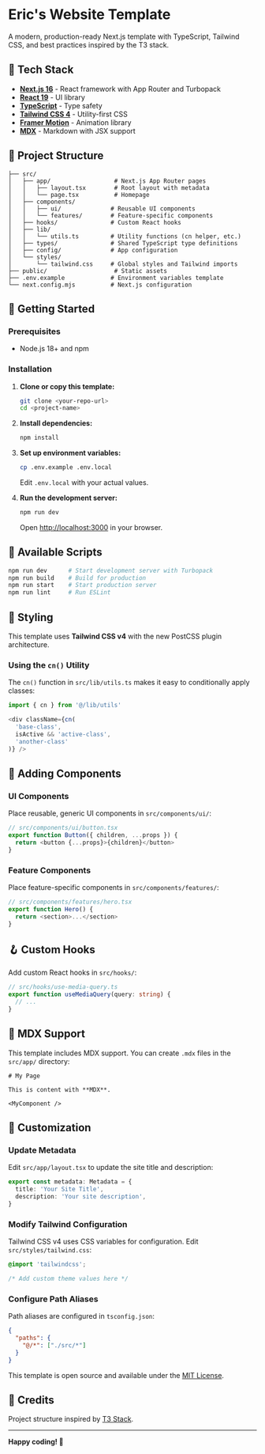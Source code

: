 # Eric's Website Template

A modern, production-ready Next.js template with TypeScript, Tailwind CSS, and best practices inspired by the T3 stack.

## 🚀 Tech Stack

- **[Next.js 16](https://nextjs.org/)** - React framework with App Router and Turbopack
- **[React 19](https://react.dev/)** - UI library
- **[TypeScript](https://www.typescriptlang.org/)** - Type safety
- **[Tailwind CSS 4](https://tailwindcss.com/)** - Utility-first CSS
- **[Framer Motion](https://www.framer.com/motion/)** - Animation library
- **[MDX](https://mdxjs.com/)** - Markdown with JSX support

## 📁 Project Structure

```
├── src/
│   ├── app/                  # Next.js App Router pages
│   │   ├── layout.tsx        # Root layout with metadata
│   │   └── page.tsx          # Homepage
│   ├── components/
│   │   ├── ui/              # Reusable UI components
│   │   └── features/        # Feature-specific components
│   ├── hooks/               # Custom React hooks
│   ├── lib/
│   │   └── utils.ts         # Utility functions (cn helper, etc.)
│   ├── types/               # Shared TypeScript type definitions
│   ├── config/              # App configuration
│   └── styles/
│       └── tailwind.css     # Global styles and Tailwind imports
├── public/                   # Static assets
├── .env.example             # Environment variables template
└── next.config.mjs          # Next.js configuration
```

## 🏃 Getting Started

### Prerequisites

- Node.js 18+ and npm

### Installation

1. **Clone or copy this template:**

   ```bash
   git clone <your-repo-url>
   cd <project-name>
   ```

2. **Install dependencies:**

   ```bash
   npm install
   ```

3. **Set up environment variables:**

   ```bash
   cp .env.example .env.local
   ```

   Edit `.env.local` with your actual values.

4. **Run the development server:**

   ```bash
   npm run dev
   ```

   Open [http://localhost:3000](http://localhost:3000) in your browser.

## 📜 Available Scripts

```bash
npm run dev      # Start development server with Turbopack
npm run build    # Build for production
npm run start    # Start production server
npm run lint     # Run ESLint
```

## 🎨 Styling

This template uses **Tailwind CSS v4** with the new PostCSS plugin architecture.

### Using the `cn()` Utility

The `cn()` function in `src/lib/utils.ts` makes it easy to conditionally apply classes:

```typescript
import { cn } from '@/lib/utils'

<div className={cn(
  'base-class',
  isActive && 'active-class',
  'another-class'
)} />
```

## 🧩 Adding Components

### UI Components

Place reusable, generic UI components in `src/components/ui/`:

```typescript
// src/components/ui/button.tsx
export function Button({ children, ...props }) {
  return <button {...props}>{children}</button>
}
```

### Feature Components

Place feature-specific components in `src/components/features/`:

```typescript
// src/components/features/hero.tsx
export function Hero() {
  return <section>...</section>
}
```

## 🪝 Custom Hooks

Add custom React hooks in `src/hooks/`:

```typescript
// src/hooks/use-media-query.ts
export function useMediaQuery(query: string) {
  // ...
}
```

## 📝 MDX Support

This template includes MDX support. You can create `.mdx` files in the `src/app/` directory:

```mdx
# My Page

This is content with **MDX**.

<MyComponent />
```


## 🔧 Customization

### Update Metadata

Edit `src/app/layout.tsx` to update the site title and description:

```typescript
export const metadata: Metadata = {
  title: 'Your Site Title',
  description: 'Your site description',
}
```

### Modify Tailwind Configuration

Tailwind CSS v4 uses CSS variables for configuration. Edit `src/styles/tailwind.css`:

```css
@import 'tailwindcss';

/* Add custom theme values here */
```

### Configure Path Aliases

Path aliases are configured in `tsconfig.json`:

```json
{
  "paths": {
    "@/*": ["./src/*"]
  }
}
```


This template is open source and available under the [MIT License](LICENSE).

## 🙏 Credits

Project structure inspired by [T3 Stack](https://create.t3.gg/).

---

**Happy coding! 🎉**

